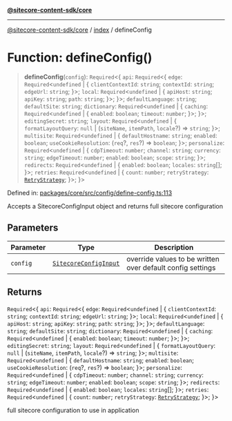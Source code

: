 [**@sitecore-content-sdk/core**](../../README.md)

***

[@sitecore-content-sdk/core](../../README.md) / [index](../README.md) / defineConfig

# Function: defineConfig()

> **defineConfig**(`config`): `Required`\<\{ `api`: `Required`\<\{ `edge`: `Required`\<`undefined` \| \{ `clientContextId`: `string`; `contextId`: `string`; `edgeUrl`: `string`; \}\>; `local`: `Required`\<`undefined` \| \{ `apiHost`: `string`; `apiKey`: `string`; `path`: `string`; \}\>; \}\>; `defaultLanguage`: `string`; `defaultSite`: `string`; `dictionary`: `Required`\<`undefined` \| \{ `caching`: `Required`\<`undefined` \| \{ `enabled`: `boolean`; `timeout`: `number`; \}\>; \}\>; `editingSecret`: `string`; `layout`: `Required`\<`undefined` \| \{ `formatLayoutQuery`: `null` \| (`siteName`, `itemPath`, `locale`?) => `string`; \}\>; `multisite`: `Required`\<`undefined` \| \{ `defaultHostname`: `string`; `enabled`: `boolean`; `useCookieResolution`: (`req`?, `res`?) => `boolean`; \}\>; `personalize`: `Required`\<`undefined` \| \{ `cdpTimeout`: `number`; `channel`: `string`; `currency`: `string`; `edgeTimeout`: `number`; `enabled`: `boolean`; `scope`: `string`; \}\>; `redirects`: `Required`\<`undefined` \| \{ `enabled`: `boolean`; `locales`: `string`[]; \}\>; `retries`: `Required`\<`undefined` \| \{ `count`: `number`; `retryStrategy`: [`RetryStrategy`](../interfaces/RetryStrategy.md); \}\>; \}\>

Defined in: [packages/core/src/config/define-config.ts:113](https://github.com/Sitecore/content-sdk/blob/0368ee89b256e5717d28a2086597ae659abd51a0/packages/core/src/config/define-config.ts#L113)

Accepts a SitecoreConfigInput object and returns full sitecore configuration

## Parameters

| Parameter | Type | Description |
| ------ | ------ | ------ |
| `config` | [`SitecoreConfigInput`](../../config/type-aliases/SitecoreConfigInput.md) | override values to be written over default config settings |

## Returns

`Required`\<\{ `api`: `Required`\<\{ `edge`: `Required`\<`undefined` \| \{ `clientContextId`: `string`; `contextId`: `string`; `edgeUrl`: `string`; \}\>; `local`: `Required`\<`undefined` \| \{ `apiHost`: `string`; `apiKey`: `string`; `path`: `string`; \}\>; \}\>; `defaultLanguage`: `string`; `defaultSite`: `string`; `dictionary`: `Required`\<`undefined` \| \{ `caching`: `Required`\<`undefined` \| \{ `enabled`: `boolean`; `timeout`: `number`; \}\>; \}\>; `editingSecret`: `string`; `layout`: `Required`\<`undefined` \| \{ `formatLayoutQuery`: `null` \| (`siteName`, `itemPath`, `locale`?) => `string`; \}\>; `multisite`: `Required`\<`undefined` \| \{ `defaultHostname`: `string`; `enabled`: `boolean`; `useCookieResolution`: (`req`?, `res`?) => `boolean`; \}\>; `personalize`: `Required`\<`undefined` \| \{ `cdpTimeout`: `number`; `channel`: `string`; `currency`: `string`; `edgeTimeout`: `number`; `enabled`: `boolean`; `scope`: `string`; \}\>; `redirects`: `Required`\<`undefined` \| \{ `enabled`: `boolean`; `locales`: `string`[]; \}\>; `retries`: `Required`\<`undefined` \| \{ `count`: `number`; `retryStrategy`: [`RetryStrategy`](../interfaces/RetryStrategy.md); \}\>; \}\>

full sitecore configuration to use in application
